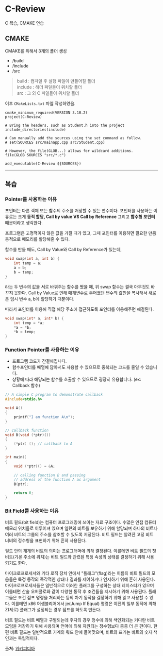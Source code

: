 # C-Review

C 복습, CMAKE 연습

## CMAKE

CMAKE를 위해서 3개의 폴더 생성
- /build
- /include
- /src

> build : 컴파일 후 실행 파일이 만들어질 폴더  
> include : 헤더 파일들이 위치할 폴더  
> src : 그 외 C 파일들이 위치할 폴더

이후 `CMakeLists.txt` 파일 작성하였음.

```
cmake_minimum_required(VERSION 3.10.2)
project(C-Review)

# Bring the headers, such as Student.h into the project
include_directories(include)

# Can manually add the sources using the set command as follow.
# set(SOURCES src/mainapp.cpp src/Student.cpp)

# However, the file(GLOB...) allows for wildcard additions.
file(GLOB SOURCES "src/*.c")

add_executable(C-Review ${SOURCES})
```

---

## 복습

### Pointer를 사용하는 이유

포인터는 다른 객체 또는 함수의 주소를 저장할 수 있는 변수이다. 포인터를 사용하는 이유로는 크게 **동적 할당, Call by value VS Call by Reference** 그리고 **함수형 포인터** 때문이라고 생각한다.

프로그램은 고정적이지 않은 값을 가질 때가 있고, 그때 포인터를 이용하면 필요한 만큼 동적으로 메모리를 할당해줄 수 있다.

함수를 만들 때도, Call by Value와 Call by Reference가 있는데,

```c
void swap(int a, int b) {
    int temp = a;
    a = b;
    b = temp;
}
```

라는 두 변수의 값을 서로 바꿔주는 함수를 짰을 때, 위 swap 함수는 결국 아무것도 바꾸지 못한다. Call by Value로 인해 매개변수로 주어졌던 변수의 값만을 복사해서 새로운 임시 변수 a, b에 할당하기 때문이다. 

따라서 포인터를 이용해 직접 해당 주소에 접근하도록 포인터를 이용해주면 해결된다.

```c
void swap(int* a, int* b) {
    int temp = *a;
    *a = *b;
    *b = temp;
}
```

### Function Pointer를 사용하는 이유

- 프로그램 코드가 간결해집니다.
- 함수포인터를 배열에 담아서도 사용할 수 있으므로 중복되는 코드를 줄일 수 있습니다.
- 상황에 따라 해당되는 함수를 호출할 수 있으므로 굉장히 유용합니다. (ex: Callback 함수)

```c
// A simple C program to demonstrate callback 
#include<stdio.h> 

void A() 
{ 
	printf("I am function A\n"); 
} 

// callback function 
void B(void (*ptr)()) 
{ 
	(*ptr) (); // callback to A 
} 

int main() 
{ 
	void (*ptr)() = &A; 
	
	// calling function B and passing 
	// address of the function A as argument 
	B(ptr); 

	return 0; 
} 
```

### Bit Field를 사용하는 이유

비트 필드(bit field)는 컴퓨터 프로그래밍에 쓰이는 자료 구조이다. 수많은 인접 컴퓨터 메모리 위치들로 이루어져 있으며 일련의 비트를 보유하기 위해 할당되며 하나의 비트나 여러 비트의 그룹의 주소를 참조할 수 있도록 저장된다. 비트 필드는 알려진 고정 비트 너비의 정수형을 표현하기 위해 흔히 사용된다.

필드 안의 개개의 비트의 의미는 프로그래머에 의해 결정된다. 이를테면 비트 필드의 첫 비트(기본 주소에 위치)는 비트 필드와 관련된 특정 속성의 상태를 결정하기 위해 사용되기도 한다.

마이크로프로세서와 기타 로직 장치 안에서 "플래그"(flag)라는 이름의 비트 필드의 모음들은 특정 동작의 즉각적인 상태나 결과를 제어하거나 인지하기 위해 흔히 사용된다. 마이크로프로세서들은 일반적으로 이러한 플래그를 구성하는 상태 레지스터가 있으며 이를테면 산술 오버플로와 같이 다양한 동작 후 조건들을 지시하기 위해 사용된다. 플래그들은 조건 점프 명령을 처리하는 등의 차기 동작을 결정하기 위해 읽고 사용할 수 있다. 이를테면 x86 어셈블리어에서 je(Jump If Equal) 명령은 이전의 일부 동작에 의해 Z(제로) 플래그가 설정되는 경우 점프를 하도록 만든다.

비트 필드는 비트 배열과 구별되는데 후자의 경우 정수에 의해 색인화되는 커다란 비트 모임을 저장하기 위해 사용되며 언어에 의해 지원되는 정수형보다 종종 더 큰 편이다. 한편 비트 필드는 일반적으로 기계의 워드 안에 들어맞으며, 비트의 표기는 비트의 숫자 색인과는 독립적이다.

출처: [위키피디아](https://ko.wikipedia.org/wiki/비트_필드)
